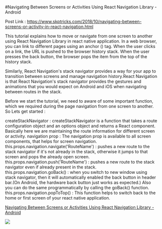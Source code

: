 #Navigating Between Screens or Activities Using React Navigation Library - Android

Post Link : https://www.skptricks.com/2018/10/navigating-between-screens-or-activity-in-react-navigation.html

This tutorial explains how to move or navigate from one screen to another using React Navigation Library in react native application. In a web browser, you can link to different pages using an anchor (<a>) tag. When the user clicks on a link, the URL is pushed to the browser history stack. When the user presses the back button, the browser pops the item from the top of the history stack.

Similarly, React Navigation's stack navigator provides a way for your app to transition between screens and manage navigation history.React Navigation is that React Navigation's stack navigator provides the gestures and animations that you would expect on Android and iOS when navigating between routes in the stack.

Before we start the tutorial, we need to aware of some important function, which we required during the page navigation from one screen to another. So Lets get started :

createStackNavigator  : createStackNavigator is a function that takes a route configuration object and an options object and returns a React component. Basically here we are maintaining the route information for different screen or activity.
navigation prop : The navigation prop is available to all screen components, that helps for screen navigation.
this.props.navigation.navigate('RouteName') : pushes a new route to the stack navigator if it's not already in the stack, otherwise it jumps to that screen and pops the already open screen.
this.props.navigation.push('RouteName') : pushes a new route to the stack navigator even if already present in the stack.
this.props.navigation.goBack() : when you switch to new window using stack navigator, then it will automatically enabled the back button in header bar.(On Android, the hardware back button just works as expected.) Also you can do the same programmatically by calling the goBack() function.
this.props.navigation.popToTop() : This function helps to switch back to the home or first screen of your react native application.

<a href="https://www.skptricks.com/2018/10/navigating-between-screens-or-activity-in-react-navigation.html" > Navigating Between Screens or Activities Using React Navigation Library - Android </a>

<img src="https://4.bp.blogspot.com/-B9MF3Fh4MLk/W9SGCQfXp6I/AAAAAAAACEE/8RVlcQsDkoAmLiy1PYhd74zoWHENGI_iACLcBGAs/s640/na.png" />
